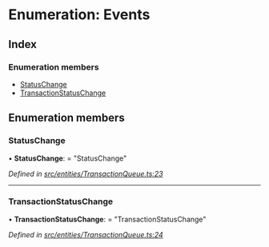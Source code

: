 # Enumeration: Events

## Index

### Enumeration members

* [StatusChange](entities.events.md#statuschange)
* [TransactionStatusChange](entities.events.md#transactionstatuschange)

## Enumeration members

###  StatusChange

• **StatusChange**: = "StatusChange"

*Defined in [src/entities/TransactionQueue.ts:23](https://github.com/PolymathNetwork/polymath-sdk/blob/454d285/src/entities/TransactionQueue.ts#L23)*

___

###  TransactionStatusChange

• **TransactionStatusChange**: = "TransactionStatusChange"

*Defined in [src/entities/TransactionQueue.ts:24](https://github.com/PolymathNetwork/polymath-sdk/blob/454d285/src/entities/TransactionQueue.ts#L24)*
